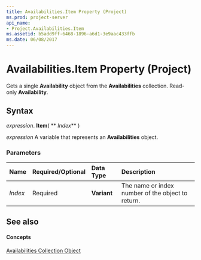 ```yaml
---
title: Availabilities.Item Property (Project)
ms.prod: project-server
api_name:
- Project.Availabilities.Item
ms.assetid: b5add9ff-6468-1896-a6d1-3e9aac433ffb
ms.date: 06/08/2017
---
```



# Availabilities.Item Property (Project)

Gets a single  **Availability** object from the **Availabilities** collection. Read-only **Availability**.


## Syntax

 _expression_. **Item**( ** _Index_** )

 _expression_ A variable that represents an **Availabilities** object.


### Parameters



|**Name**|**Required/Optional**|**Data Type**|**Description**|
|:-----|:-----|:-----|:-----|
| _Index_|Required|**Variant**|The name or index number of the object to return.|

## See also


#### Concepts


[Availabilities Collection Object](Project.availabilities.md)
